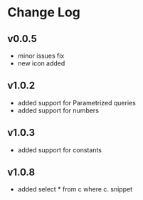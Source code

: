 # Change Log

## v0.0.5
- minor issues fix
- new icon added

## v1.0.2
- added support for Parametrized queries
- added support for numbers

## v1.0.3
- added support for constants

## v1.0.8
- added select * from c where c. snippet